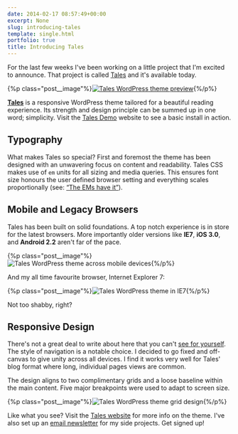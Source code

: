 ```yaml
---
date: 2014-02-17 08:57:49+00:00
excerpt: None
slug: introducing-tales
template: single.html
portfolio: true
title: Introducing Tales
---
```


For the last few weeks I've been working on a little project that I'm excited to announce. That project is called [Tales](http://themes.dbushell.com/tales/) and it's available today.

{%p class="post__image"%}[![Tales WordPress theme preview](/wp-content/uploads/2014/02/tales-preview-large.png)](http://themes.dbushell.com/tales/){%/p%}

**[Tales](http://themes.dbushell.com/tales/)** is a responsive WordPress theme tailored for a beautiful reading experience. Its strength and design principle can be summed up in one word; simplicity. Visit the [Tales Demo](http://themes.dbushell.com/tales-demo/) website to see a basic install in action.


## Typography


What makes Tales so special? First and foremost the theme has been designed with an unwavering focus on content and readability. Tales CSS makes use of `em` units for all sizing and media queries. This ensures font size honours the user defined browser setting and everything scales proportionally (see: [“The EMs have it”](http://blog.cloudfour.com/the-ems-have-it-proportional-media-queries-ftw/)).


## Mobile and Legacy Browsers


Tales has been built on solid foundations. A top notch experience is in store for the latest browsers. More importantly older versions like **IE7**, **iOS 3.0**, and **Android 2.2** aren't far of the pace.

{%p class="post__image"%}![Tales WordPress theme across mobile devices](/wp-content/uploads/2014/02/tales-mobile-devices.jpg){%/p%}

And my all time favourite browser, Internet Explorer 7:

{%p class="post__image"%}![Tales WordPress theme in IE7](/wp-content/uploads/2014/02/tales-in-ie7.png){%/p%}

Not too shabby, right?


## Responsive Design


There's not a great deal to write about here that you can't [see for yourself](http://themes.dbushell.com/tales/). The style of navigation is a notable choice. I decided to go fixed and off-canvas to give unity across all devices. I find it works very well for Tales' blog format where long, individual pages views are common.

The design aligns to two complimentary grids and a loose baseline within the main content. Five major breakpoints were used to adapt to screen size.

{%p class="post__image"%}![Tales WordPress theme grid design](/wp-content/uploads/2014/02/tales-grid-desktop.png){%/p%}

Like what you see? Visit the [Tales website](http://themes.dbushell.com/tales/) for more info on the theme. I've also set up an [email newsletter](http://eepurl.com/M2I9P) for my side projects. Get signed up!
